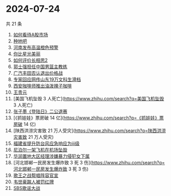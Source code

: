 # 2024-07-24

共 21 条

<!-- BEGIN ZHIHUSEARCH -->
<!-- 最后更新时间 Wed Jul 24 2024 19:16:00 GMT+0800 (China Standard Time) -->
1. [如何看待A股市场](https://www.zhihu.com/search?q=如何看待A股市场)
1. [种地吧](https://www.zhihu.com/search?q=种地吧)
1. [河南发布高温橙色预警](https://www.zhihu.com/search?q=河南发布高温橙色预警)
1. [你比星光美丽](https://www.zhihu.com/search?q=你比星光美丽)
1. [如何评价长相思2](https://www.zhihu.com/search?q=如何评价长相思2)
1. [郭士强担任中国男篮主教练](https://www.zhihu.com/search?q=郭士强担任中国男篮主教练)
1. [广汽丰田否认退出价格战](https://www.zhihu.com/search?q=广汽丰田否认退出价格战)
1. [专家回应网传山东19万文科生滑档](https://www.zhihu.com/search?q=专家回应网传山东19万文科生滑档)
1. [西安咖啡师推出油泼辣子咖啡](https://www.zhihu.com/search?q=西安咖啡师推出油泼辣子咖啡)
1. [王贵元](https://www.zhihu.com/search?q=王贵元)
1. [美国飞机坠毁 3 人死亡](https://www.zhihu.com/search?q=美国飞机坠毁 3 人死亡)
1. [张子墨《登陆日》二公退赛](https://www.zhihu.com/search?q=张子墨《登陆日》二公退赛)
1. [《抓娃娃》票房破 14 亿](https://www.zhihu.com/search?q=《抓娃娃》票房破 14 亿)
1. [陕西洪涝灾害致 21 万人受灾](https://www.zhihu.com/search?q=陕西洪涝灾害致 21 万人受灾)
1. [福建省提升防台风应急响应为ⅲ级](https://www.zhihu.com/search?q=福建省提升防台风应急响应为ⅲ级)
1. [尼泊尔一架飞机在机场坠毁](https://www.zhihu.com/search?q=尼泊尔一架飞机在机场坠毁)
1. [华润置地大区经理涉嫌暴力侵犯女下属](https://www.zhihu.com/search?q=华润置地大区经理涉嫌暴力侵犯女下属)
1. [河北邯郸一民房发生爆炸致 3 死 3 伤](https://www.zhihu.com/search?q=河北邯郸一民房发生爆炸致 3 死 3 伤)
1. [歌王之战帮唱阵容官宣](https://www.zhihu.com/search?q=歌王之战帮唱阵容官宣)
1. [韦世豪踹人被罚红牌](https://www.zhihu.com/search?q=韦世豪踹人被罚红牌)
1. [SBS歌谣大战](https://www.zhihu.com/search?q=SBS歌谣大战)
<!-- END ZHIHUSEARCH -->

